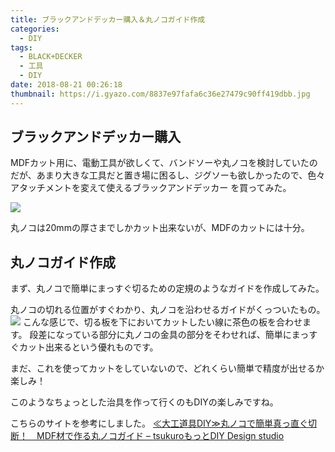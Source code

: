 ```yaml
---
title: ブラックアンドデッカー購入＆丸ノコガイド作成
categories:
  - DIY
tags:
  - BLACK+DECKER
  - 工具
  - DIY
date: 2018-08-21 00:26:18
thumbnail: https://i.gyazo.com/8837e97fafa6c36e27479c90ff419dbb.jpg
---
```


##  ブラックアンドデッカー購入

MDFカット用に、電動工具が欲しくて、バンドソーや丸ノコを検討していたのだが、あまり大きな工具だと置き場に困るし、ジグソーも欲しかったので、色々アタッチメントを変えて使えるブラックアンドデッカー を買ってみた。

<a href="https://www.amazon.co.jp/gp/product/B00SIMFDRC/ref=as_li_ss_il?ie=UTF8&psc=1&linkCode=li3&tag=seyaorg-22&linkId=f9688a118cea4f72d11c0c5ae5f71adb&language=ja_JP" target="_blank"><img border="0" src="//ws-fe.amazon-adsystem.com/widgets/q?_encoding=UTF8&ASIN=B00SIMFDRC&Format=_SL250_&ID=AsinImage&MarketPlace=JP&ServiceVersion=20070822&WS=1&tag=seyaorg-22&language=ja_JP" ></a><img src="https://ir-jp.amazon-adsystem.com/e/ir?t=seyaorg-22&language=ja_JP&l=li3&o=9&a=B00SIMFDRC" width="1" height="1" border="0" alt="ブラックアンドデッカー(BLACK+DECKER) マルチツール プラス 18V EVO183P1" style="border:none !important; margin:0px !important;" />

丸ノコは20mmの厚さまでしかカット出来ないが、MDFのカットには十分。

## 丸ノコガイド作成

まず、丸ノコで簡単にまっすぐ切るための定規のようなガイドを作成してみた。

丸ノコの切れる位置がすぐわかり、丸ノコを沿わせるガイドがくっついたもの。
![](https://i.gyazo.com/5a9214adfa1d87dbf8d8392721264328.jpg)
こんな感じで、切る板を下においてカットしたい線に茶色の板を合わせます。
段差になっている部分に丸ノコの金具の部分をそわせれば、簡単にまっすぐカット出来るという優れものです。

まだ、これを使ってカットをしていないので、どれくらい簡単で精度が出せるか楽しみ！

このようなちょっとした治具を作って行くのもDIYの楽しみですね。

こちらのサイトを参考にしました。
[≪大工道具DIY≫丸ノコで簡単真っ直ぐ切断！　MDF材で作る丸ノコガイド – tsukuroもっとDIY Design studio](https://tsukuro-motto.com/circularsaw-guide/)
